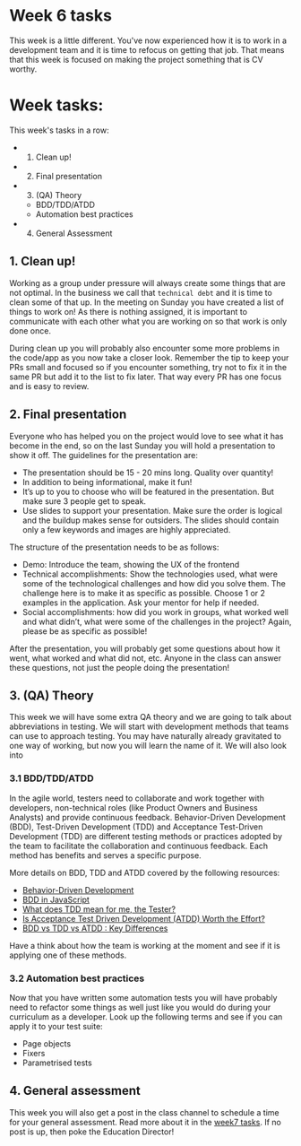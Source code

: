 # Week 6 tasks

This week is a little different. You've now experienced how it is to work in a development team and it is time to refocus on getting that job. That means that this week is focused on making the project something that is CV worthy.

# Week tasks:

This week's tasks in a row:

- 1. Clean up!
- 2. Final presentation
- 3. (QA) Theory
  - BDD/TDD/ATDD
  - Automation best practices
- 4. General Assessment

## 1. Clean up!

Working as a group under pressure will always create some things that are not optimal. In the business we call that `technical debt` and it is time to clean some of that up. In the meeting on Sunday you have created a list of things to work on! As there is nothing assigned, it is important to communicate with each other what you are working on so that work is only done once.

During clean up you will probably also encounter some more problems in the code/app as you now take a closer look. Remember the tip to keep your PRs small and focused so if you encounter something, try not to fix it in the same PR but add it to the list to fix later. That way every PR has one focus and is easy to review.

## 2. Final presentation

Everyone who has helped you on the project would love to see what it has become in the end, so on the last Sunday you will hold a presentation to show it off. The guidelines for the presentation are:

- The presentation should be 15 - 20 mins long. Quality over quantity!
- In addition to being informational, make it fun!
- It’s up to you to choose who will be featured in the presentation. But make sure 3 people get to speak.
- Use slides to support your presentation. Make sure the order is logical and the buildup makes sense for outsiders. The slides should contain only a few keywords and images are highly appreciated.

The structure of the presentation needs to be as follows:

- Demo: Introduce the team, showing the UX of the frontend
- Technical accomplishments: Show the technologies used, what were some of the technological challenges and how did you solve them. The challenge here is to make it as specific as possible. Choose 1 or 2 examples in the application. Ask your mentor for help if needed.
- Social accomplishments: how did you work in groups, what worked well and what didn’t, what were some of the challenges in the project? Again, please be as specific as possible!

After the presentation, you will probably get some questions about how it went, what worked and what did not, etc. Anyone in the class can answer these questions, not just the people doing the presentation!

## 3. (QA) Theory

This week we will have some extra QA theory and we are going to talk about abbreviations in testing. We will start with development methods that teams can use to approach testing. You may have naturally already gravitated to one way of working, but now you will learn the name of it. We will also look into

### 3.1 BDD/TDD/ATDD

In the agile world, testers need to collaborate and work together with developers, non-technical roles (like Product Owners and Business Analysts) and provide continuous feedback. Behavior-Driven Development (BDD), Test-Driven Development (TDD) and Acceptance Test-Driven Development (TDD) are different testing methods or practices adopted by the team to facilitate the collaboration and continuous feedback. Each method has benefits and serves a specific purpose.

More details on BDD, TDD and ATDD covered by the following resources:

- [Behavior-Driven Development](https://www.linkedin.com/learning/behavior-driven-development/collaboration-with-behavior-driven-development-bdd)
- [BDD in JavaScript](https://www.sitepoint.com/bdd-javascript-cucumber-gherkin/)
- [What does TDD mean for me, the Tester?](https://www.ministryoftesting.com/dojo/series/the-testing-planet-archive/lessons/what-does-tdd-mean-for-me-the-tester)
- [Is Acceptance Test Driven Development (ATDD) Worth the Effort?](https://www.ministryoftesting.com/dojo/lessons/is-acceptance-test-driven-development-atdd-worth-the-effort)
- [BDD vs TDD vs ATDD : Key Differences](https://www.browserstack.com/guide/tdd-vs-bdd-vs-atdd)

Have a think about how the team is working at the moment and see if it is applying one of these methods.

### 3.2 Automation best practices

Now that you have written some automation tests you will have probably need to refactor some things as well just like you would do during your curriculum as a developer. Look up the following terms and see if you can apply it to your test suite:

- Page objects
- Fixers
- Parametrised tests

## 4. General assessment

This week you will also get a post in the class channel to schedule a time for your general assessment. Read more about it in the [week7 tasks](../week7/MAKEME.md). If no post is up, then poke the Education Director!
